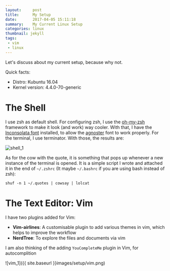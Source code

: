 ```yaml
---
layout:     post
title:      My Setup
date:       2017-04-05 15:11:18
summary:    My Current Linux Setup
categories: linux
thumbnail: jekyll
tags:
 - vim
 - linux
---
```


Let's discuss about my current setup, because why not.

Quick facts:

* Distro: Kubuntu 16.04
* Kernel version: 4.4.0-70-generic

# The Shell

I use zsh as default shell. For configuring zsh, I use the [oh-my-zsh](https://github.com/robbyrussell/oh-my-zsh) framework to make it look (and work) way cooler. With that, I have the [Inconsolata font](https://github.com/powerline/fonts) installed, to allow the [agnoster](https://github.com/robbyrussell/oh-my-zsh/wiki/Themes#agnoster) font to work properly. For the terminal, I use terminator. With those, the results are:

![shell_1](blog/images/setup/shell_1.png)

As for the cow with the quote, it is something that pops up whenever a new instance of the terminal is opened. It is a simple script I wrote and attached it in the end of `~/.zshrc` (It maybe `~/.bashrc` if you are using bash instead of zsh): 

```
shuf -n 1 ~/.quotes | cowsay | lolcat
```

# The Text Editor: Vim

I have two plugins added for Vim: 
* **Vim-airlines**: A customisable plugin to add various themes in vim, which helps to improve the workflow
* **NerdTree**: To explore the files and documents via vim

I am also thinking of the adding `YouCompleteMe` plugin in Vim, for autocomplition

![vim_1]({{ site.baseurl }}images/setup/vim.png)
